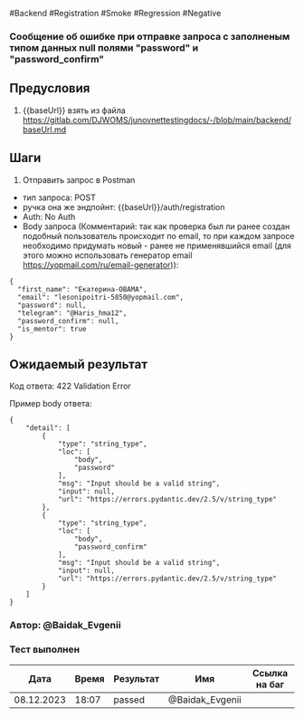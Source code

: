 #Backend #Registration #Smoke #Regression #Negative

### Сообщение об ошибке при отправке запроса с заполненым типом данных null полями "password" и "password_confirm"

## Предусловия

1. {{baseUrl}} взять из файла https://gitlab.com/DJWOMS/junovnettestingdocs/-/blob/main/backend/baseUrl.md

## Шаги

1. Отправить запрос в Postman
- тип запроса: POST
- ручка она же эндпойнт: {{baseUrl}}/auth/registration
- Auth: No Auth
- Body запроса (Комментарий: так как проверка был ли ранее создан подобный пользователь происходит по email, то при каждом запросе необходимо придумать новый - ранее не применявшийся email (для этого можно использовать генератор email https://yopmail.com/ru/email-generator)): 
```
{
  "first_name": "Екатерина-OBAMA",
  "email": "lesonipoitri-5850@yopmail.com",
  "password": null,
  "telegram": "@Haris_hma12",
  "password_confirm": null,
  "is_mentor": true
}
```

## Ожидаемый результат

Код ответа: 422 Validation Error

Пример body ответа:
```
{
    "detail": [
        {
            "type": "string_type",
            "loc": [
                "body",
                "password"
            ],
            "msg": "Input should be a valid string",
            "input": null,
            "url": "https://errors.pydantic.dev/2.5/v/string_type"
        },
        {
            "type": "string_type",
            "loc": [
                "body",
                "password_confirm"
            ],
            "msg": "Input should be a valid string",
            "input": null,
            "url": "https://errors.pydantic.dev/2.5/v/string_type"
        }
    ]
}
```

### Автор: @Baidak_Evgenii

### Тест выполнен
|     Дата    | Время | Результат   |   Имя  | Cсылка на баг  |
|     ---     |  ---  |    ---      |   ---  |      ---       |
|  08.12.2023 | 18:07 |  passed   | @Baidak_Evgenii |         |